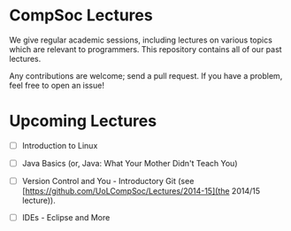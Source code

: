 # CompSoc Lectures
We give regular academic sessions, including lectures on various topics which are relevant to programmers. This repository contains all of our past lectures.

Any contributions are welcome; send a pull request. If you have a problem, feel free to open an issue!

# Upcoming Lectures
- [ ] Introduction to Linux
- [ ] Java Basics (or, Java: What Your Mother Didn't Teach You)
- [ ] Version Control and You - Introductory Git (see [https://github.com/UoLCompSoc/Lectures/2014-15](the 2014/15 lecture)).
- [ ] IDEs - Eclipse and More


